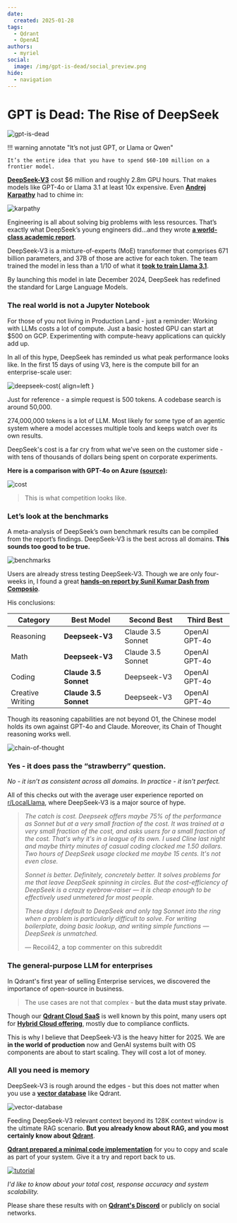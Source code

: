 ```yaml
---
date:
  created: 2025-01-28
tags:
  - Qdrant
  - OpenAI
authors:
  - myriel
social:
  image: /img/gpt-is-dead/social_preview.png
hide:
  - navigation
---
```

# GPT is Dead: The Rise of DeepSeek

![gpt-is-dead](/img/gpt-is-dead/gpt-deepseek.jpeg)

!!! warning annotate "It’s not just GPT, or Llama or Qwen"

    It’s the entire idea that you have to spend $60-100 million on a frontier model.

[**DeepSeek-V3**](https://huggingface.co/deepseek-ai/DeepSeek-V3) cost $6 million and roughly 2.8m GPU hours. That makes models like GPT-4o or Llama 3.1 at least 10x expensive. Even [**Andrej Karpathy**](https://x.com/karpathy/status/1872362712958906460?lang=en) had to chime in:

![karpathy](/img/gpt-is-dead/karpathy.png)

Engineering is all about solving big problems with less resources. That’s exactly what DeepSeek’s young engineers did…and they wrote [**a world-class academic report**](https://arxiv.org/pdf/2412.19437). 

DeepSeek-V3 is a mixture-of-experts (MoE) transformer that comprises 671 billion parameters, and 37B of those are active for each token. The team trained the model in less than a 1/10 of what it [**took to train Llama 3.1**](https://build.nvidia.com/meta/llama-3_1-405b-instruct/modelcard). 

By launching this model in late December 2024, DeepSeek has redefined the standard for Large Language Models.

### The real world is not a Jupyter Notebook

For those of you not living in Production Land - just a reminder: Working with LLMs costs a lot of compute. Just a basic hosted GPU can start at $500 on GCP. Experimenting with compute-heavy applications can quickly add up.
</br>

In all of this hype, DeepSeek has reminded us what peak performance looks like. In the first 15 days of using V3, here is the compute bill for an enterprise-scale user:

![deepseek-cost](/img/gpt-is-dead/deepseek-cost.png){ align=left }

Just for reference - a simple request is 500 tokens. A codebase search is around 50,000. 

274,000,000 tokens is a lot of LLM. Most likely for some type of an agentic system where a model accesses multiple tools and keeps watch over its own results. 

DeepSeek's cost is a far cry from what we’ve seen on the customer side - with tens of thousands of dollars being spent on corporate experiments. 

**Here is a comparison with GPT-4o on Azure [(source)](https://www.reddit.com/r/LocalLLaMA/comments/1hmxjbn/deepseek_is_better_than_4o_on_most_benchmarks_at/):**

![cost](/img/gpt-is-dead/cost.png)

> This is what competition looks like.

### Let’s look at the benchmarks

A meta-analysis of DeepSeek’s own benchmark results can be compiled from the report’s findings. DeepSeek-V3 is the best across all domains. **This sounds too good to be true.**

![benchmarks](/img/gpt-is-dead/benchmarks.png)

Users are already stress testing DeepSeek-V3. Though we are only four-weeks in, I found a great [**hands-on report by Sunil Kumar Dash from Composio**](https://composio.dev/blog/notes-on-new-deepseek-v3/).

His conclusions:

| Category          | Best Model           | Second Best        | Third Best      |
|------------------|---------------------|-------------------|----------------|
| Reasoning       | **Deepseek-V3**      | Claude 3.5 Sonnet | OpenAI GPT-4o  |
| Math           | **Deepseek-V3**      | Claude 3.5 Sonnet | OpenAI GPT-4o  |
| Coding         | **Claude 3.5 Sonnet** | Deepseek-V3       | OpenAI GPT-4o  |
| Creative Writing | **Claude 3.5 Sonnet** | Deepseek-V3       | OpenAI GPT-4o  |

Though its reasoning capabilities are not beyond O1, the Chinese model holds its own against GPT-4o and Claude. Moreover, its Chain of Thought reasoning works well. 

![chain-of-thought](/img/gpt-is-dead/chain-of-thought.png)

### Yes - it does pass the “strawberry” question. 

*No - it isn’t as consistent across all domains. In practice - it isn't perfect.*

All of this checks out with the average user experience reported on [r/LocalLlama](https://www.reddit.com/r/LocalLLaMA/comments/1i2y810/is_deepseek_v3_overhyped/), where DeepSeek-V3 is a major source of hype. 

> *The catch is cost. Deepseek offers maybe 75% of the performance as Sonnet but at a very small fraction of the cost. It was trained at a very small fraction of the cost, and asks users for a small fraction of the cost. That's why it's in a league of its own. I used Cline last night and maybe thirty minutes of casual coding clocked me 1.50 dollars. Two hours of DeepSeek usage clocked me maybe 15 cents. It's not even close.*
> 
> 
> *Sonnet is better. Definitely, concretely better. It solves problems for me that leave DeepSeek spinning in circles. But the cost-efficiency of DeepSeek is a crazy eyebrow-raiser — it is cheap enough to be effectively used unmetered for most people.*
> 
> *These days I default to DeepSeek and only tag Sonnet into the ring when a problem is particularly difficult to solve. For writing boilerplate, doing basic lookup, and writing simple functions — DeepSeek is unmatched.*
> 
> — Recoil42, a top commenter on this subreddit
> 

### The general-purpose LLM for enterprises

In Qdrant's first year of selling Enterprise services, we discovered the importance of open-source in business. 

> The use cases are not that complex - **but the data must stay private**.

Though our [**Qdrant Cloud SaaS**](https://cloud.qdrant.io/) is well known by this point, many users opt for [**Hybrid Cloud offering**](/hybrid-cloud/), mostly due to compliance conflicts. 

This is why I believe that DeepSeek-V3 is the heavy hitter for 2025. We are **in the world of production** now and GenAI systems built with OS components are about to start scaling. They will cost a lot of money.

### All you need is memory

DeepSeek-V3 is rough around the edges - but this does not matter when you use a [**vector database**](https://qdrant.tech) like Qdrant. 

![vector-database](/img/gpt-is-dead/vector-database.png)

Feeding DeepSeek-V3 relevant context beyond its 128K context window is the ultimate RAG scenario. **But you already know about RAG, and you most certainly know about [Qdrant](/qdrant-vector-database/)**.

[**Qdrant prepared a minimal code implementation**](https://github.com/qdrant/examples/blob/master/rag-with-qdrant-deepseek/deepseek-qdrant.ipynb) for you to copy and scale as part of your system. Give it a try and report back to us. 

[![tutorial](/img/gpt-is-dead/tutorial.png)](https://github.com/qdrant/examples/blob/master/rag-with-qdrant-deepseek/deepseek-qdrant.ipynb)

*I'd like to know about your total cost, response accuracy and system scalability.*

Please share these results with on [**Qdrant's Discord**](https://qdrant.to/discord) or publicly on social networks. 


